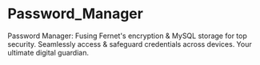 # Password_Manager
Password Manager: Fusing Fernet's encryption &amp; MySQL storage for top security. Seamlessly access &amp; safeguard credentials across devices. Your ultimate digital guardian.
